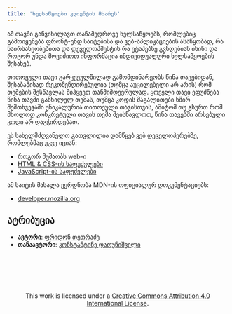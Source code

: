 ```yaml
---
title: 'ხელსაწყოები კლიენტის მხარეს'
---
```


ამ თავში განვიხილავთ თანამედროვე ხელსაწყოებს, რომლებიც გამოიყენება ფრონტ-ენდ საიტებისა და ვებ-აპლიკაციების ასაწყობად,
რა ნაირსახეობებითა და დეველოპმენტის რა ეტაპებზე გვხდებიან ისინი და როგორ უნდა მოვიძიოთ ინფორმაცია ინდივიდუალური ხელსაწყოების შესახებ.

თითოეული თავი გარკვეულწილად გამომდინარეობს წინა თავებიდან, შესაბამისად რეკომენდირებულია
(თუმცა აუცილებელი არ არის) რომ თემების შესწავლას მიჰყვეთ თანმიმდევრულად. ყოველი თავი
ეფუძნება წინა თავში განხილულ თემას, თუმცა კოდის მაგალითები ხშირ შემთხვევაში უნიკალურია
თითოეული თავისთვის, ამიტომ თუ გსურთ რომ მხოლოდ კონკრეტული თავის თემა შეისწავლოთ,
წინა თავებში არსებული კოდი არ დაგჭირდებათ.

ეს სახელმძღვანელო გათვლილია დამწყებ ვებ დეველოპერებზე, რომლებმაც უკვე იციან:

- როგორ მუშაობს web-ი
- [HTML & CSS-ის საფუძვლები](/doc/guides/html-css)
- [JavaScript-ის საფუძვლები](/doc/guides/javascript)

ამ საიტის მასალა ეყრდნობა MDN-ის ოფიციალურ დოკუმენტაციებს:

- [developer.mozilla.org](https://developer.mozilla.org/en-US/)

## ატრიბუცია

- **ავტორი**: [ფრიდონ თეთრაძე](https://pridontetradze.com)
- **თანაავტორი**: [კონსტანტინე დათუნიშვილი](https://konstantinedatunishvili.com)

<div style="text-align: center; margin-top: 100px;">
  This work is licensed under a <a rel="license" href="https://creativecommons.org/licenses/by/4.0/">Creative Commons Attribution 4.0 International License</a>.
</div>
